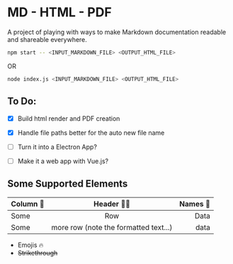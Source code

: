 # MD - HTML - PDF
A project of playing with ways to make Markdown documentation readable and shareable everywhere.


```bash
npm start -- <INPUT_MARKDOWN_FILE> <OUTPUT_HTML_FILE>
```
OR
```bash
node index.js <INPUT_MARKDOWN_FILE> <OUTPUT_HTML_FILE>
```

## To Do:
- [x] Build html render and PDF creation
- [x] Handle file paths better for the auto new file name
- [ ] Turn it into a Electron App?
- [ ] Make it a web app with Vue.js?


## Some Supported Elements

|Column 🚀|Header 🤟🏼|Names 💩|
|:--|:--:|--:|
|Some|Row|Data|
|Some|more row (note the formatted text...) |data|

- Emojis 🔥
- ~~Strikethrough~~